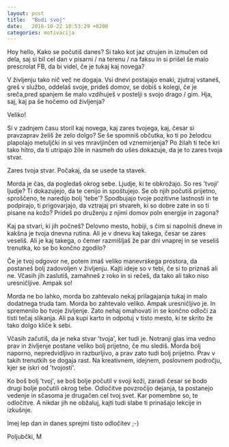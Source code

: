 ```yaml
---
layout: post
title:  "Bodi svoj"
date:   2016-10-22 10:53:29 +0200
categories: motivacija
---
```

Hoy hello,
Kako se počutiš danes? Si tako kot jaz utrujen in izmučen od dela, saj si bil cel dan v pisarni / na terenu / na faksu in si prišel še malo prescrolat FB, da bi videl, če je tukaj kaj novega?

V življenju tako nič več ne dogaja. Vsi dnevi postajajo enaki, zjutraj vstaneš, greš v službo, oddelaš svoje, prideš domov, se dobiš s kolegi, če je sreča,pred spanjem še malo vzdihuješ v postelji s svojo drago / gim. Hja, saj, kaj pa še hočemo od življenja?

Veliko!

Si v zadnjem času storil kaj novega, kaj zares tvojega, kaj, česar si pravzaprav želiš že zelo dolgo? Se še spomniš občutka, ko ti po želodcu plapolajo metuljčki in si ves mravljinčen od vznemirjenja? Po žilah ti teče kri tako hitro, da ti utripajo žile in nasmeh do ušes dokazuje, da je to zares tvoja stvar.

Zares tvoja stvar. Počakaj, da se usede ta stavek. 

Morda je čas, da pogledaš okrog sebe. Ljudje, ki te obkrožajo. So res 'tvoji' ljudje? Ti dokazujejo, da te cenijo in spoštujejo. Se ob njih počutiš prijetno, sproščeno, te naredijo bolj 'tebe'? Spodbujajo tvoje pozitivne lastnosti in te podpirajo, ti prigovarjajo, da vztrajaj pri stvareh, ki so dobre zate in so ti pisane na kožo? Prideš po druženju z njimi domov poln energije in zagona?

Kaj pa stvari, ki jih počneš? Delovno mesto, hobiji, s čim si napolniš dneve in kakšna je tvoja dnevna rutina. Ali je v dnevu kaj takega, česar se zares veseliš. Ali je kaj takega, o čemer razmišljaš že par dni vnaprej in se veseliš trenutka, ko se bo končno zgodilo?

Če je tvoj odgovor ne, potem imaš veliko manevrskega prostora, da postaneš bolj zadovoljen v življenju. Kajti ideje so v tebi, če si to priznaš ali ne. Včasih jih zaslutiš, zamahneš z roko in si rečeš, da tako ali tako niso uresničljive. Ampak so!

Morda ne bo lahko, morda bo zahtevalo nekaj prilagajanja tukaj in malo dodatnega truda tam. Morda bo zahtevalo veliko. Ampak uresničljivo je. In spremenilo bo tvoje življenje. Zato nehaj omahovati in se končno odloči za tisti tečaj slikanja. Ali pa kupi karto in odpotuj v tisto mesto, ki te skrito že tako dolgo kliče k sebi. 

Včasih začutiš, da je neka stvar 'tvoja', ker tudi je. Notranji glas ima vedno prav in življenje postane veliko bolj prijetno, če mu slediš. Morda bolj naporno, nepredvidljivo in razburljivo, a prav zato tudi bolj prijetno. Prav v takih trenutkih se dogaja rast. Na kreativnem, idejnem, poslovnem področju, kjer se iskri od 'tvojosti'. 

Ko boš bolj 'tvoj', se boš bolje počutil v svoji koži, zaradi česar se bodo drugi bolje počutili okrog tebe. Odločitve povzročijo dejanja, ta postanejo vedenje in sčasoma je drugačen cel tvoj svet. Kar pomembne so, te odločitve. A nikdar jih ne obžaluj, kajti tudi slabe ti prinašajo lekcije in izkušnje. 

Imej lep dan in danes sprejmi tisto odločitev ;-)

Poljubčki,
M
